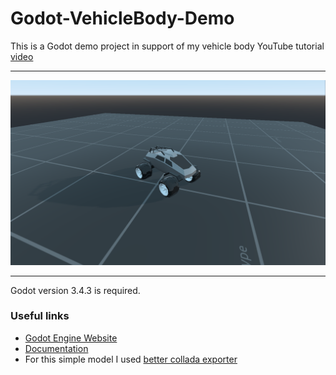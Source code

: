 # Godot-VehicleBody-Demo

This is a Godot demo project in support of my vehicle body YouTube tutorial [video](https://youtu.be/80YcMgGEpuY)

-----------------------------------------------------------------------------------------------------------------

![](https://github.com/warrpy/Godot-VehicleBody-Demo/blob/main/Vehicle%20Tutorial/screenshot.png)

-----------------------------------------------------------------------------------------------------------------

Godot version 3.4.3 is required.

### Useful links

- [Godot Engine Website](https://godotengine.org)
- [Documentation](http://docs.godotengine.org)
- For this simple model I used [better collada exporter](https://github.com/godotengine/collada-exporter)
